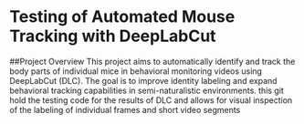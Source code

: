 # Testing of Automated Mouse Tracking with DeepLabCut
##Project Overview
This project aims to automatically identify and track the body parts of individual mice in behavioral monitoring videos using DeepLabCut (DLC). The goal is to improve identity labeling and expand behavioral tracking capabilities in semi-naturalistic environments.
this git hold the testing code for the results of DLC and allows for visual inspection of the labeling of individual frames and short video segments 
